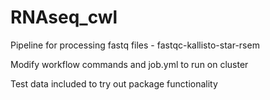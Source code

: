 # RNAseq_cwl
Pipeline for processing fastq files - fastqc-kallisto-star-rsem

Modify workflow commands and job.yml to run on cluster

Test data included to try out package functionality
